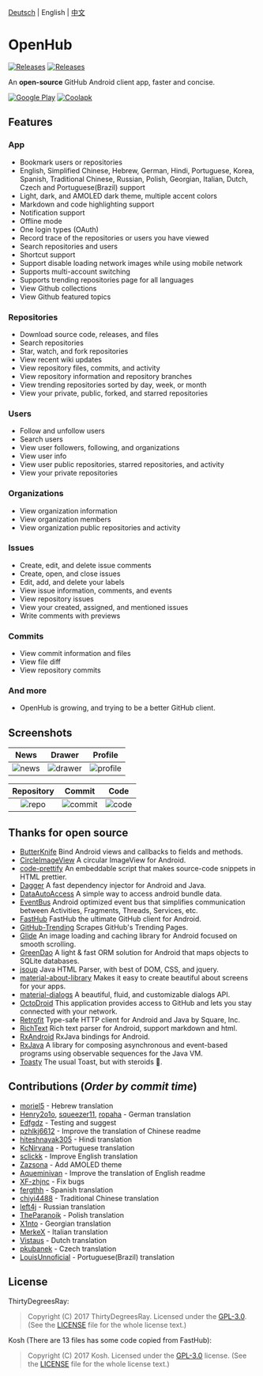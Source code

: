[Deutsch](/README-de.md) | English | [中文](/README-cn.md)

# OpenHub
[![Releases](https://img.shields.io/badge/android-5.0%2B-brightgreen.svg)](https://play.google.com/store/apps/details?id=com.thirtydegreesray.openhub)
[![Releases](https://img.shields.io/github/release/ThirtyDegreesRay/OpenHub.svg)](https://github.com/ThirtyDegreesRay/OpenHub/releases/latest)

An **open-source** GitHub Android client app, faster and concise.

[![Google Play](https://raw.githubusercontent.com/ThirtyDegreesRay/OpenHub/master/art/google_play.png?raw=true)](https://play.google.com/store/apps/details?id=com.thirtydegreesray.openhub)
[![Coolapk](https://raw.githubusercontent.com/ThirtyDegreesRay/OpenHub/master/art/coolapk.png?raw=true)](https://www.coolapk.com/apk/com.thirtydegreesray.openhub)


## Features
### App
* Bookmark users or repositories
* English, Simplified Chinese, Hebrew, German, Hindi, Portuguese, Korea, Spanish, Traditional Chinese, Russian, Polish, Georgian, Italian, Dutch, Czech and Portuguese(Brazil) support
* Light, dark, and AMOLED dark theme, multiple accent colors
* Markdown and code highlighting support
* Notification support
* Offline mode
* One login types (OAuth)
* Record trace of the repositories or users you have viewed
* Search repositories and users
* Shortcut support
* Support disable loading network images while using mobile network
* Supports multi-account switching
* Supports trending repositories page for all languages
* View Github collections
* View Github featured topics

### Repositories
* Download source code, releases, and files
* Search repositories
* Star, watch, and fork repositories
* View recent wiki updates
* View repository files, commits, and activity
* View repository information and repository branches
* View trending repositories sorted by day, week, or month
* View your private, public, forked, and starred repositories

### Users
* Follow and unfollow users
* Search users
* View user followers, following, and organizations
* View user info
* View user public repositories, starred repositories, and activity
* View your private repositories

### Organizations
* View organization information
* View organization members
* View organization public repositories and activity

### Issues
* Create, edit, and delete issue comments
* Create, open, and close issues
* Edit, add, and delete your labels
* View issue information, comments, and events
* View repository issues
* View your created, assigned, and mentioned issues
* Write comments with previews

### Commits
* View commit information and files
* View file diff
* View repository commits

### And more
* OpenHub is growing, and trying to be a better GitHub client.

## Screenshots
| News | Drawer | Profile |
|:-:|:-:|:-:|
| ![news](https://raw.githubusercontent.com/ThirtyDegreesRay/OpenHub/master/art/news.png?raw=true) | ![drawer](https://raw.githubusercontent.com/ThirtyDegreesRay/OpenHub/master/art/drawer.png?raw=true) | ![profile](https://raw.githubusercontent.com/ThirtyDegreesRay/OpenHub/master/art/profile.png?raw=true) |

| Repository | Commit | Code |
|:-:|:-:|:-:|
| ![repo](https://raw.githubusercontent.com/ThirtyDegreesRay/OpenHub/master/art/repo.png?raw=true) | ![commit](https://raw.githubusercontent.com/ThirtyDegreesRay/OpenHub/master/art/commit.png?raw=true) | ![code](https://raw.githubusercontent.com/ThirtyDegreesRay/OpenHub/master/art/code.png?raw=true) |

## Thanks for open source
* [ButterKnife](https://github.com/JakeWharton/butterknife) Bind Android views and callbacks to fields and methods.
* [CircleImageView](https://github.com/hdodenhof/CircleImageView) A circular ImageView for Android.
* [code-prettify](https://github.com/google/code-prettify) An embeddable script that makes source-code snippets in HTML prettier.
* [Dagger](https://github.com/google/dagger) A fast dependency injector for Android and Java.
* [DataAutoAccess](https://github.com/ThirtyDegreesRay/DataAutoAccess) A simple way to access android bundle data.
* [EventBus](https://github.com/greenrobot/EventBus) Android optimized event bus that simplifies communication between Activities, Fragments, Threads, Services, etc.
* [FastHub](https://github.com/k0shk0sh/FastHub) FastHub the ultimate GitHub client for Android.
* [GitHub-Trending](https://github.com/thedillonb/GitHub-Trending) Scrapes GitHub's Trending Pages.
* [Glide](https://github.com/bumptech/glide) An image loading and caching library for Android focused on smooth scrolling.
* [GreenDao](https://github.com/greenrobot/greenDAO) A light & fast ORM solution for Android that maps objects to SQLite databases.
* [jsoup](https://github.com/jhy/jsoup) Java HTML Parser, with best of DOM, CSS, and jquery.
* [material-about-library](https://github.com/daniel-stoneuk/material-about-library) Makes it easy to create beautiful about screens for your apps.
* [material-dialogs](https://github.com/afollestad/material-dialogs) A beautiful, fluid, and customizable dialogs API.
* [OctoDroid](https://github.com/slapperwan/gh4a) This application provides access to GitHub and lets you stay connected with your network.
* [Retrofit](https://github.com/square/retrofit) Type-safe HTTP client for Android and Java by Square, Inc.
* [RichText](https://github.com/zzhoujay/RichText) Rich text parser for Android, support markdown and html.
* [RxAndroid](https://github.com/ReactiveX/RxAndroid) RxJava bindings for Android.
* [RxJava](https://github.com/ReactiveX/RxJava) A library for composing asynchronous and event-based programs using observable sequences for the Java VM.
* [Toasty](https://github.com/GrenderG/Toasty) The usual Toast, but with steroids 💪.

## Contributions (*Order by commit time*)
* [moriel5](https://github.com/moriel5) - Hebrew translation
* [Henry2o1o](https://github.com/Henry2o1o), [squeezer11](https://github.com/squeezer11), [ropaha](https://github.com/ropaha) - German translation
* [Edfgdz](https://github.com/Edfgdz) - Testing and suggest
* [pzhlkj6612](https://github.com/pzhlkj6612) - Improve the translation of Chinese readme
* [hiteshnayak305](https://github.com/hiteshnayak305) - Hindi translation
* [KcNirvana](https://github.com/KcNirvana) - Portuguese translation
* [sclickk](https://github.com/sclickk) - Improve English translation
* [Zazsona](https://github.com/Zazsona) - Add AMOLED theme
* [Aqueminivan](https://github.com/Aqueminivan) - Improve the translation of English readme
* [XF-zhjnc](https://github.com/XF-zhjnc) - Fix bugs
* [fergthh](https://github.com/fergthh) - Spanish translation
* [chiyi4488](https://github.com/chiyi4488) - Traditional Chinese translation
* [left4j](https://github.com/left4j) - Russian translation
* [TheParanoik](https://github.com/TheParanoik) - Polish translation
* [X1nto](https://github.com/X1nto) - Georgian translation
* [MerkeX](https://github.com/MerkeX) - Italian translation
* [Vistaus](https://github.com/Vistaus) - Dutch translation
* [pkubanek](https://github.com/pkubanek) - Czech translation
* [LouisUnnoficial](https://github.com/LouisUnnoficial) - Portuguese(Brazil) translation


## License
ThirtyDegreesRay:
> Copyright (C) 2017 ThirtyDegreesRay.
> Licensed under the [GPL-3.0](https://www.gnu.org/licenses/gpl.html).
> (See the [LICENSE](https://github.com/ThirtyDegreesRay/OpenHub/blob/master/LICENSE) file for the whole license text.)

Kosh (There are 13 files has some code copied from FastHub):
> Copyright (C) 2017 Kosh.
> Licensed under the [GPL-3.0](https://www.gnu.org/licenses/gpl.html) license.
> (See the [LICENSE](https://github.com/k0shk0sh/FastHub/blob/master/LICENSE) file for the whole license text.)